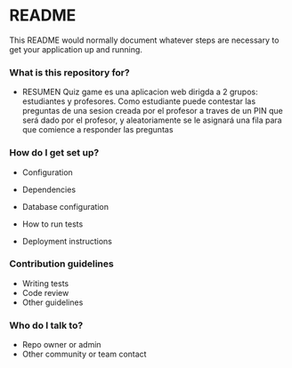 # README #

This README would normally document whatever steps are necessary to get your application up and running.

### What is this repository for? ###

* RESUMEN
  Quiz game es una aplicacion web dirigda a 2 grupos: estudiantes y profesores.
  Como estudiante puede contestar las preguntas de una sesion creada por el profesor a traves de un PIN que será dado por el profesor, y aleatoriamente se le asignará una fila para que comience a responder las preguntas

### How do I get set up? ###
* Configuration

* Dependencies
* Database configuration
* How to run tests
* Deployment instructions

### Contribution guidelines ###

* Writing tests
* Code review
* Other guidelines

### Who do I talk to? ###

* Repo owner or admin
* Other community or team contact